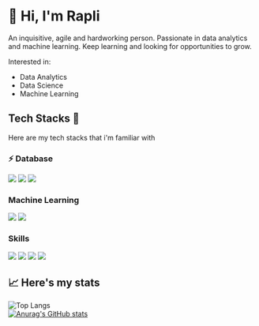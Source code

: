 # 👾 Hi, I'm Rapli

An inquisitive, agile and hardworking person. Passionate in data analytics and machine learning. Keep learning and looking for opportunities to grow.

Interested in: 
<ul>
    <li>Data Analytics</li>
    <li>Data Science</li>
    <li>Machine Learning</li>
</ul>

## Tech Stacks 🤖

Here are my tech stacks that i'm familiar with

### ⚡ Database
<img src="https://img.shields.io/badge/MariaDB-003545?style=for-the-badge&logo=mariadb&logoColor=white"> <img src="https://img.shields.io/badge/MySQL-005C84?style=for-the-badge&logo=mysql&logoColor=white"> <img src="https://img.shields.io/badge/PostgreSQL-316192?style=for-the-badge&logo=postgresql&logoColor=white">

### Machine Learning
<img src="https://img.shields.io/badge/Python-3776AB?style=for-the-badge&logo=python&logoColor=white"> <img src="https://img.shields.io/badge/TensorFlow-FF6F00?style=for-the-badge&logo=tensorflow&logoColor=white">

### Skills
<img src="https://img.shields.io/badge/Java-ED8B00?style=for-the-badge&logo=openjdk&logoColor=white"> <img src="https://img.shields.io/badge/Tableau-E97627?style=for-the-badge&logo=Tableau&logoColor=white"> <img src="https://img.shields.io/badge/Flask-000000?style=for-the-badge&logo=flask&logoColor=white"> <img src="https://img.shields.io/badge/Microsoft_Excel-217346?style=for-the-badge&logo=microsoft-excel&logoColor=white">


## 📈 Here's my stats

![Top Langs](https://github-readme-stats.vercel.app/api/top-langs/?username=bulgogipedas&theme=tokyonight&layout=compact) <br>
[![Anurag's GitHub stats](https://github-readme-stats.vercel.app/api?username=bulgogipedas&show_icons=true&theme=tokyonight)](https://github.com/anuraghazra/github-readme-stats)


